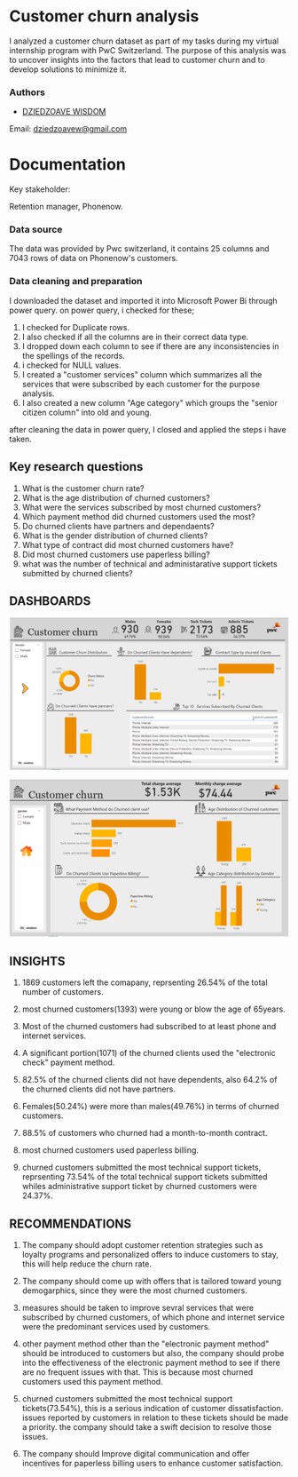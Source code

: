 
# Customer churn analysis

I analyzed a customer churn dataset as part of my tasks during my virtual internship program with PwC Switzerland. The purpose of this analysis was to uncover insights into the factors that lead to customer churn and to develop solutions to minimize it.



### Authors

- [DZIEDZOAVE WISDOM](https://github.com/DZIEDZOAVE-WISDOM)

 Email: dziedzoavew@gmail.com
# Documentation


Key stakeholder:

Retention manager, Phonenow.

###  Data source
The data was provided by Pwc switzerland, it contains 25 columns and 7043 rows of data on Phonenow's customers.
### Data cleaning and preparation
I downloaded the dataset and imported it into Microsoft Power Bi through power query.
on power query, i checked for these;

1. I checked for Duplicate rows.
2. I also checked if all the columns are in their correct data type.
3. I dropped down each column to see if there are any inconsistencies in the spellings of the records.
4. i checked for NULL values.
5. I created a "customer services" column which summarizes all the services that were subscribed by each customer for the purpose analysis.
6. I also created a new column "Age category" which groups the "senior citizen column" into old and young.



after cleaning the data in power query, I closed and applied the steps i have taken.
## Key research questions
1. What is the customer churn rate?
2. What is the age distribution of churned customers?
3. What were the services subscribed by most churned customers?
4. Which payment method did churned customers used the most?
5. Do churned clients have partners and dependaents?
6. What is the gender distribution of churned clients?
7. What type of contract did most churned customers have?
8. Did most churned customers use paperless billing?
9. what was the number of technical and administarative support tickets submitted by churned clients?
## DASHBOARDS
![**DASHBOARD**](https://github.com/DZIEDZOAVE-WISDOM/Customer-churn-analysis/blob/main/Dashboard_1.png)


![**DASHBOARD**](https://github.com/DZIEDZOAVE-WISDOM/Customer-churn-analysis/blob/main/Dashboard_2.png)



## INSIGHTS
1. 1869 customers left the comapany, reprsenting 26.54% of the total number of customers.

2. most churned customers(1393) were young or blow the age of 65years.

3. Most of the churned customers had subscribed to at least phone and internet services.


4. A significant portion(1071) of the churned clients used the "electronic check" payment method.

5. 82.5% of the churned clients did not have dependents, also 64.2% of the churned clients did not have partners.

6. Females(50.24%) were more than males(49.76%) in terms of churned customers.

7. 88.5% of customers who churned had a month-to-month contract.

8. most churned customers used paperless billing.

9. churned customers submitted the most technical support tickets, reprsenting 73.54% of the total technical support tickets submitted whiles administrative support ticket by churned customers were 24.37%.


## RECOMMENDATIONS 
1. The company should adopt customer retention strategies such as loyalty programs and personalized offers to induce customers to stay, this will help reduce the churn rate.

2. The company should come up with offers that is tailored toward young demogarphics, since they were the most churned customers.

3. measures should be taken to improve sevral services that were subscribed by churned customers, of which phone and internet service were the predominant services used by customers.

4. other payment method other than the "electronic payment method" should be introduced to customers but also, the company should probe into the effectiveness of the electronic payment method to see if there are no frequent issues with that. This is because most churned customers used this payment method.

5. churned customers submitted the most technical support tickets(73.54%), this is a serious indication of customer dissatisfaction. issues reported by customers in relation to these tickets should be made a priority. the company should take a swift decision to resolve those issues.

6. The company should Improve digital communication and offer incentives for paperless billing users to enhance customer satisfaction.

